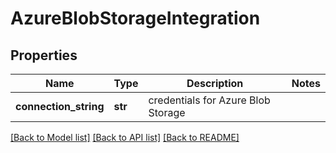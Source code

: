 # AzureBlobStorageIntegration


## Properties
Name | Type | Description | Notes
------------ | ------------- | ------------- | -------------
**connection_string** | **str** | credentials for Azure Blob Storage | 

[[Back to Model list]](../README.md#documentation-for-models) [[Back to API list]](../README.md#documentation-for-api-endpoints) [[Back to README]](../README.md)


